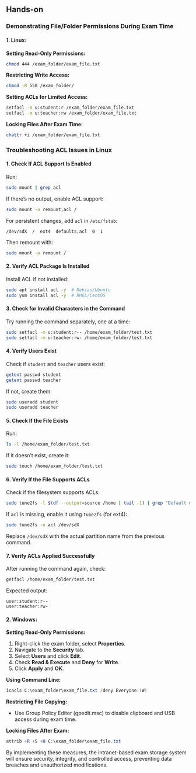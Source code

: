 ## Hands-on

### Demonstrating File/Folder Permissions During Exam Time

#### 1. Linux:
**Setting Read-Only Permissions:**
```bash
chmod 444 /exam_folder/exam_file.txt
```

**Restricting Write Access:**
```bash
chmod -R 550 /exam_folder/
```

**Setting ACLs for Limited Access:**
```bash
setfacl -m u:student:r /exam_folder/exam_file.txt
setfacl -m u:teacher:rw /exam_folder/exam_file.txt
```

**Locking Files After Exam Time:**
```bash
chattr +i /exam_folder/exam_file.txt
```

### Troubleshooting ACL Issues in Linux

#### 1. Check If ACL Support Is Enabled
Run:
```bash
sudo mount | grep acl
```
If there’s no output, enable ACL support:
```bash
sudo mount -o remount,acl /
```
For persistent changes, add `acl` in `/etc/fstab`:
```
/dev/sdX  /  ext4  defaults,acl  0  1
```
Then remount with:
```bash
sudo mount -o remount /
```

#### 2. Verify ACL Package Is Installed
Install ACL if not installed:
```bash
sudo apt install acl -y  # Debian/Ubuntu
sudo yum install acl -y  # RHEL/CentOS
```

#### 3. Check for Invalid Characters in the Command
Try running the command separately, one at a time:
```bash
sudo setfacl -m u:student:r-- /home/exam_folder/test.txt
sudo setfacl -m u:teacher:rw- /home/exam_folder/test.txt
```

#### 4. Verify Users Exist
Check if `student` and `teacher` users exist:
```bash
getent passwd student
getent passwd teacher
```
If not, create them:
```bash
sudo useradd student
sudo useradd teacher
```

#### 5. Check If the File Exists
Run:
```bash
ls -l /home/exam_folder/test.txt
```
If it doesn’t exist, create it:
```bash
sudo touch /home/exam_folder/test.txt
```

#### 6. Verify If the File Supports ACLs
Check if the filesystem supports ACLs:
```bash
sudo tune2fs -l $(df --output=source /home | tail -1) | grep "Default mount options"
```
If `acl` is missing, enable it using `tune2fs` (for ext4):
```bash
sudo tune2fs -o acl /dev/sdX
```
Replace `/dev/sdX` with the actual partition name from the previous command.

#### 7. Verify ACLs Applied Successfully
After running the command again, check:
```bash
getfacl /home/exam_folder/test.txt
```
Expected output:
```
user:student:r--
user:teacher:rw-
```

#### 2. Windows:
**Setting Read-Only Permissions:**
1. Right-click the exam folder, select **Properties**.
2. Navigate to the **Security** tab.
3. Select **Users** and click **Edit**.
4. Check **Read & Execute** and **Deny** for **Write**.
5. Click **Apply** and **OK**.

**Using Command Line:**
```powershell
icacls C:\exam_folder\exam_file.txt /deny Everyone:(W)
```

**Restricting File Copying:**
- Use Group Policy Editor (gpedit.msc) to disable clipboard and USB access during exam time.

**Locking Files After Exam:**
```powershell
attrib +R +S +H C:\exam_folder\exam_file.txt
```

By implementing these measures, the intranet-based exam storage system will ensure security, integrity, and controlled access, preventing data breaches and unauthorized modifications.

